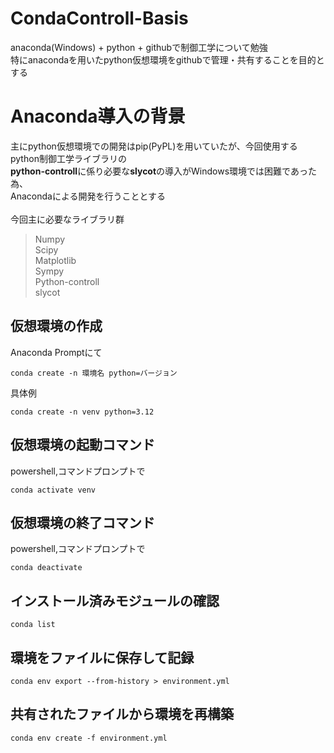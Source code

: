 # CondaControll-Basis
anaconda(Windows) + python + githubで制御工学について勉強 <br>
特にanacondaを用いたpython仮想環境をgithubで管理・共有することを目的とする

# Anaconda導入の背景
主にpython仮想環境での開発はpip(PyPL)を用いていたが、今回使用するpython制御工学ライブラリの<br>
**python-controll**に係り必要な**slycot**の導入がWindows環境では困難であった為、<br>
Anacondaによる開発を行うこととする
<br>
<br>
今回主に必要なライブラリ群
>Numpy<br>
>Scipy<br>
>Matplotlib<br>
>Sympy<br>
>Python-controll<br>
>slycot<br>

## 仮想環境の作成
Anaconda Promptにて<br>
```
conda create -n 環境名 python=バージョン
```

具体例<br>
```
conda create -n venv python=3.12
```

## 仮想環境の起動コマンド
powershell,コマンドプロンプトで <br>
```
conda activate venv
```

## 仮想環境の終了コマンド
powershell,コマンドプロンプトで<br>
```
conda deactivate
```

## インストール済みモジュールの確認
```
conda list
```

## 環境をファイルに保存して記録
```
conda env export --from-history > environment.yml
```

## 共有されたファイルから環境を再構築
```
conda env create -f environment.yml
```
